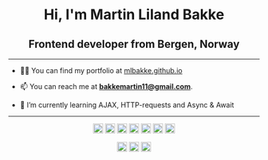 <h1 align="center">Hi, I'm Martin Liland Bakke</h1>
<h2 align="center">Frontend developer from Bergen, Norway</h3>
<hr>


- 👨‍💻 You can find my portfolio at [mlbakke.github.io](https://mlbakke.github.io/)

- 📫 You can reach me at **bakkemartin11@gmail.com**.


- 🌱 I’m currently learning AJAX, HTTP-requests and Async & Await

<hr>

<p align="center"><img src="https://devicons.github.io/devicon/devicon.git/icons/bootstrap/bootstrap-plain.svg" alt="bootstrap" width="20" height="20"/> <img src="https://devicons.github.io/devicon/devicon.git/icons/css3/css3-original-wordmark.svg" alt="css3" width="20" height="20"/> <img src="https://devicons.github.io/devicon/devicon.git/icons/html5/html5-original-wordmark.svg" alt="html5" width="20" height="20"/> <img src="https://devicons.github.io/devicon/devicon.git/icons/javascript/javascript-original.svg" alt="javascript" width="20" height="20"/> <img src="https://devicons.github.io/devicon/devicon.git/icons/php/php-original.svg" alt="php" width="20" height="20"/> <img src="https://devicons.github.io/devicon/devicon.git/icons/sass/sass-original.svg" alt="sass" width="20" height="20"/> <img src="https://devicons.github.io/devicon/devicon.git/icons/nodejs/nodejs-original-wordmark.svg" alt="nodejs" width="20" height="20"/></p><p align="center">
<a href="https://linkedin.com/in/martin-bakke" target="blank"><img align="center" src="https://cdn.jsdelivr.net/npm/simple-icons@3.0.1/icons/linkedin.svg" alt="martin-bakke" height="20" width="20" /></a>
<a href="https://fb.com/bakkemartin" target="blank"><img align="center" src="https://cdn.jsdelivr.net/npm/simple-icons@3.0.1/icons/facebook.svg" alt="bakkemartin" height="20" width="20" /></a>
<a href="https://instagram.com/tullekunstner" target="blank"><img align="center" src="https://cdn.jsdelivr.net/npm/simple-icons@3.0.1/icons/instagram.svg" alt="tullekunstner" height="20" width="20" /></a>
</p>
